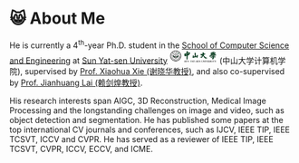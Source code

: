 # 😸 About Me
He is currently a 4<sup>th</sup>-year Ph.D. student in the [School of Computer Science and Engineering](https://cse.sysu.edu.cn) at [Sun Yat-sen University](https://www.sysu.edu.cn/sysuen) <img src='./images/sysu_logos_nobg.png' style='width: 6em;'> (中山大学计算机学院), supervised by [Prof. Xiaohua Xie (谢晓华教授)](https://cse.sysu.edu.cn/content/2478), and also co-supervised by [Prof. Jianhuang Lai (赖剑煌教授)](https://cse.sysu.edu.cn/content/2498).

His research interests span AIGC, 3D Reconstruction, Medical Image Processing and the longstanding challenges on image and video, such as object detection and segmentation. He has published some papers at the top international CV journals and conferences, such as IJCV, IEEE TIP, IEEE TCSVT, ICCV and CVPR. He has served as a reviewer of IEEE TIP, IEEE TCSVT, CVPR, ICCV, ECCV, and ICME.